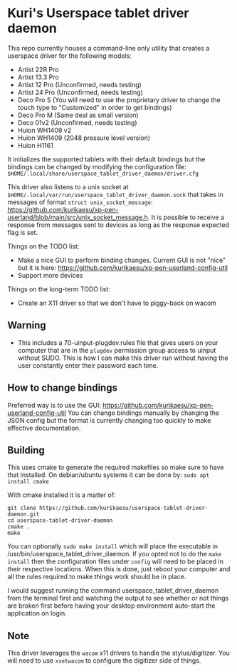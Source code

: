 # Kuri's Userspace tablet driver daemon

This repo currently houses a command-line only utility that creates a userspace driver for the following models:
- Artist 22R Pro
- Artist 13.3 Pro
- Artist 12 Pro (Unconfirmed, needs testing)
- Artist 24 Pro (Unconfirmed, needs testing)
- Deco Pro S (You will need to use the proprietary driver to change the touch type to "Customized" in order to get bindings)
- Deco Pro M (Same deal as small version)
- Deco 01v2 (Unconfirmed, needs testing)
- Huion WH1409 v2
- Huion WH1409 (2048 pressure level version)
- Huion H1161

It initializes the supported tablets with their default bindings but the bindings can be changed by modifying the configuration file:
`$HOME/.local/share/userspace_tablet_driver_daemon/driver.cfg`

This driver also listens to a unix socket at `$HOME/.local/var/run/userspace_tablet_driver_daemon.sock` that takes in messages of format `struct unix_socket_message`: https://github.com/kurikaesu/xp-pen-userland/blob/main/src/unix_socket_message.h. It is possible to receive a response from messages sent to devices as long as the response expected flag is set.

Things on the TODO list:
- Make a nice GUI to perform binding changes. Current GUI is not "nice" but it is here: https://github.com/kurikaesu/xp-pen-userland-config-util
- Support more devices

Things on the long-term TODO list:
- Create an X11 driver so that we don't have to piggy-back on wacom

## Warning
- This includes a 70-uinput-plugdev.rules file that gives users on your computer that are in the `plugdev` permission group access to uinput without SUDO. This is how I can make this driver run without having the user constantly enter their password each time.

## How to change bindings
Preferred way is to use the GUI: https://github.com/kurikaesu/xp-pen-userland-config-util
You can change bindings manually by changing the JSON config but the format is currently changing too quickly to make effective documentation.

## Building
This uses cmake to generate the required makefiles so make sure to have that installed.
On debian/ubuntu systems it can be done by:
`sudo apt install cmake`

With cmake installed it is a matter of:
```
git clone https://github.com/kurikaesu/userspace-tablet-driver-daemon.git
cd userspace-tablet-driver-daemon
cmake .
make
```

You can optionally `sudo make install` which will place the executable in /usr/bin/userspace_tablet_driver_daemon.
If you opted not to do the `make install` then the configuration files under `config` will need to be placed in their respective locations. When this is done, just reboot your computer and all the rules required to make things work should be in place.

I would suggest running the command userspace_tablet_driver_daemon from the terminal first and watching the output to see whether or not things are broken first before having your desktop environment auto-start the application on login.

## Note
This driver leverages the `wacom` x11 drivers to handle the stylus/digitizer. You will need to use `xsetwacom` to configure the digitizer side of things.